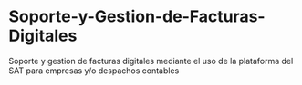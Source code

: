 # Soporte-y-Gestion-de-Facturas-Digitales
 Soporte y gestion de facturas digitales mediante el uso de la plataforma del SAT para empresas y/o despachos contables

